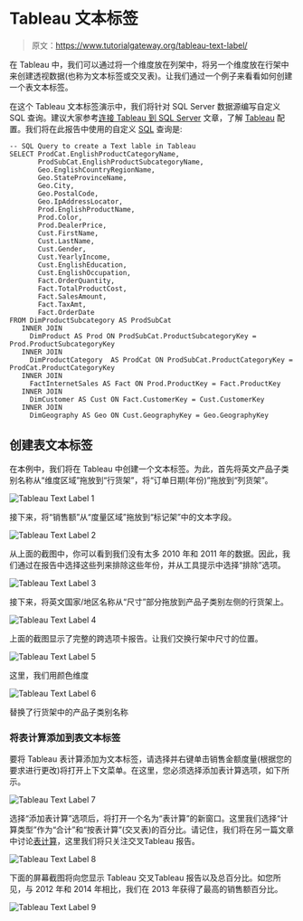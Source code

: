 # Tableau 文本标签

> 原文：<https://www.tutorialgateway.org/tableau-text-label/>

在 Tableau 中，我们可以通过将一个维度放在列架中，将另一个维度放在行架中来创建透视数据(也称为文本标签或交叉表)。让我们通过一个例子来看看如何创建一个表文本标签。

在这个 Tableau 文本标签演示中，我们将针对 SQL Server 数据源编写自定义 SQL 查询。建议大家参考[连接 Tableau 到 SQL Server](https://www.tutorialgateway.org/connecting-tableau-to-sql-server/) 文章，了解 [Tableau](https://www.tutorialgateway.org/tableau/) 配置。我们将在此报告中使用的自定义 [SQL](https://www.tutorialgateway.org/sql/) 查询是:

```
-- SQL Query to create a Text lable in Tableau
SELECT ProdCat.EnglishProductCategoryName, 
       ProdSubCat.EnglishProductSubcategoryName, 
       Geo.EnglishCountryRegionName, 
       Geo.StateProvinceName, 
       Geo.City, 
       Geo.PostalCode, 
       Geo.IpAddressLocator, 
       Prod.EnglishProductName, 
       Prod.Color, 
       Prod.DealerPrice, 
       Cust.FirstName, 
       Cust.LastName, 
       Cust.Gender, 
       Cust.YearlyIncome, 
       Cust.EnglishEducation, 
       Cust.EnglishOccupation, 
       Fact.OrderQuantity, 
       Fact.TotalProductCost, 
       Fact.SalesAmount, 
       Fact.TaxAmt, 
       Fact.OrderDate
FROM DimProductSubcategory AS ProdSubCat
   INNER JOIN
     DimProduct AS Prod ON ProdSubCat.ProductSubcategoryKey = Prod.ProductSubcategoryKey 
   INNER JOIN
     DimProductCategory  AS ProdCat ON ProdSubCat.ProductCategoryKey = ProdCat.ProductCategoryKey 
   INNER JOIN
     FactInternetSales AS Fact ON Prod.ProductKey = Fact.ProductKey 
   INNER JOIN
     DimCustomer AS Cust ON Fact.CustomerKey = Cust.CustomerKey
   INNER JOIN
     DimGeography AS Geo ON Cust.GeographyKey = Geo.GeographyKey
```

## 创建表文本标签

在本例中，我们将在 Tableau 中创建一个文本标签。为此，首先将英文产品子类别名称从“维度区域”拖放到“行货架”，将“订单日期(年份)”拖放到“列货架”。

![Tableau Text Label 1](img/1d82b436b77fa989eb1d1ce8f0bc8e74.png)

接下来，将“销售额”从“度量区域”拖放到“标记架”中的文本字段。

![Tableau Text Label 2](img/1a2816521cbbe8ecdf5cc0cb458d7aee.png)

从上面的截图中，你可以看到我们没有太多 2010 年和 2011 年的数据。因此，我们通过在报告中选择这些列来排除这些年份，并从工具提示中选择“排除”选项。

![Tableau Text Label 3](img/746b8cd164869d2771392d106e4ff6c8.png)

接下来，将英文国家/地区名称从“尺寸”部分拖放到产品子类别左侧的行货架上。

![Tableau Text Label 4](img/04836e98cbfb146bfb64e23de78fbff7.png)

上面的截图显示了完整的跨选项卡报告。让我们交换行架中尺寸的位置。

![Tableau Text Label 5](img/095450242ddcc3894812bb4e9bd3bcbe.png)

这里，我们用颜色维度

![Tableau Text Label 6](img/d9abacda4e793642019c43526bbccd57.png)

替换了行货架中的产品子类别名称

### 将表计算添加到表文本标签

要将 Tableau 表计算添加为文本标签，请选择并右键单击销售金额度量(根据您的要求进行更改)将打开上下文菜单。在这里，您必须选择添加表计算选项，如下所示。

![Tableau Text Label 7](img/6bb081e2b504c9a1b7cbf34a868adbd2.png)

选择“添加表计算”选项后，将打开一个名为“表计算”的新窗口。这里我们选择“计算类型”作为“合计”和“按表计算”(交叉表)的百分比。请记住，我们将在另一篇文章中讨论[表计算](https://www.tutorialgateway.org/tableau-table-calculations/)，这里我们将只关注交叉Tableau 报告。

![Tableau Text Label 8](img/ac380387d87d1f6617e42faf80669f01.png)

下面的屏幕截图将向您显示 Tableau 交叉Tableau 报告以及总百分比。如您所见，与 2012 年和 2014 年相比，我们在 2013 年获得了最高的销售额百分比。

![Tableau Text Label 9](img/28b978adfee3bac05c22669a17c60b06.png)